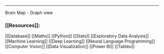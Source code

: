 ----------------------
Brain Map - Graph view
### [[Resources]]:
[[Database]]
[[Maths]]
[[Python]]
[[Stats]]
[[Exploratory Data Analysis]]
[[Machine Learning]]
[[Deep Learning]]
[[Neural Language Programming]]
[[Computer Vision]]
[[Data Visualization]]
[[Power BI]]
[[Tableu]]


